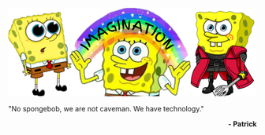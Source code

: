 <p align="center">
    <img src="./images/banner_1.png" alt="Banner Art" title="Someone should put you in a box floating down the river grandma!" height="180px">
</p>

"No spongebob, we are not caveman. We have technology."<br>
<p align="right"><b>- Patrick</b></p>
